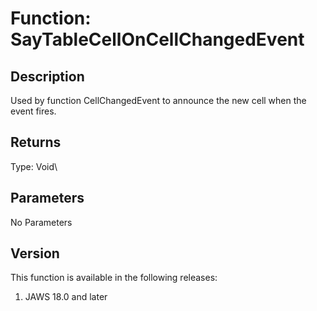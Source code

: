 # Function: SayTableCellOnCellChangedEvent

## Description

Used by function CellChangedEvent to announce the new cell when the
event fires.

## Returns

Type: Void\

## Parameters

No Parameters

## Version

This function is available in the following releases:

1.  JAWS 18.0 and later
